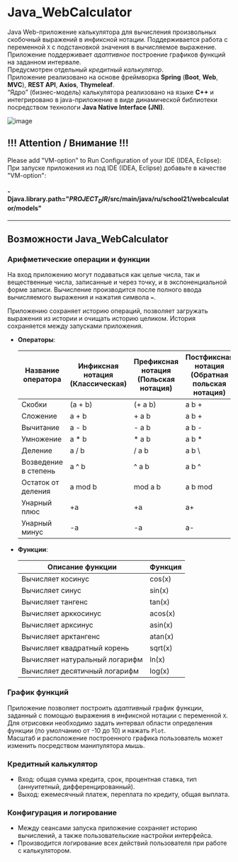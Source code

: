 # Java_WebCalculator

Java Web-приложение калькулятора для вычисления произвольных скобочный выражений в инфиксной нотации. Поддерживается работа с переменной `Х` с подстановкой значения в вычисляемое выражение. Приложение поддерживает *адаптивное* построение графиков функций на заданном интервале.\
Предусмотрен отдельный *кредитный калькулятор*.\
Приложение реализовано на основе фреймворка **Spring** (**Boot**, **Web**, **MVC**), **REST API**, **Axios**, **Thymeleaf**.\
“Ядро” (бизнес-модель) калькулятора реализовано на языке **С++** и интегрировано в java-приложение в виде динамической библиотеки посредством технологи **Java Native Interface (JNI)**.

![image](materials/project-record.gif)


## !!! Attention / Внимание !!!

Please add "VM-option" to Run Configuration of your IDE (IDEA, Eclipse):\
При запуске приложения из под IDE (IDEA, Eclipse) добавьте в качестве "VM-option":

#### -Djava.library.path="$PROJECT_DIR$/src/main/java/ru/school21/webcalculator/models"

***

## Возможности Java_WebCalculator

### Арифметические операции и функции

На вход приложению могут подаваться как целые числа, так и вещественные числа, записанные и через точку, и в экспоненциальной форме записи. Вычисление производится после полного ввода вычисляемого выражения и нажатия символа `=`.

Приложению сохраняет историю операций, позволяет загружать выражения из истории и очищать историю целиком. История сохраняется между запусками приложения.

- **Операторы**:

  | Название оператора | Инфиксная нотация (Классическая) | Префиксная нотация (Польская нотация) |  Постфиксная нотация (Обратная польская нотация) |
    | ------ | ------ | ------ | ------ |
  | Скобки | (a + b) | (+ a b) | a b + |
  | Сложение | a + b | + a b | a b + |
  | Вычитание | a - b | - a b | a b - |
  | Умножение | a * b | * a b | a b * |
  | Деление | a / b | / a b | a b \ |
  | Возведение в степень | a ^ b | ^ a b | a b ^ |
  | Остаток от деления | a mod b | mod a b | a b mod |
  | Унарный плюс | +a | +a | a+ |
  | Унарный минус | -a | -a | a- |

- **Функции**:

  | Описание функции | Функция | 
    | ---------------- | ------- |  
  | Вычисляет косинус | cos(x) |   
  | Вычисляет синус | sin(x) |  
  | Вычисляет тангенс | tan(x) |  
  | Вычисляет арккосинус | acos(x) | 
  | Вычисляет арксинус | asin(x) | 
  | Вычисляет арктангенс | atan(x) |
  | Вычисляет квадратный корень | sqrt(x) |
  | Вычисляет натуральный логарифм | ln(x) | 
  | Вычисляет десятичный логарифм | log(x) |


### График функций

Приложение позволяет построить *адаптивный* график функции, заданный с помощью выражения в инфиксной нотации с переменной `Х`.
Для отрисовки необходимо задать интервал области определения функции (по умолчанию от -10 до 10) и нажать `Plot`.\
Масштаб и расположение построенного графика пользователь может изменить посредством манипулятора *мышь*.

### Кредитный калькулятор

- Вход: общая сумма кредита, срок, процентная ставка, тип (аннуитетный, дифференцированный).
- Выход: ежемесячный платеж, переплата по кредиту, общая выплата.

### Конфигурация и логирование
- Между сеансами запуска приложение сохраняет историю вычислений, а также пользовательские настройки интерфейса.
- Производится логирование всех действий пользователя при работе с калькулятором.